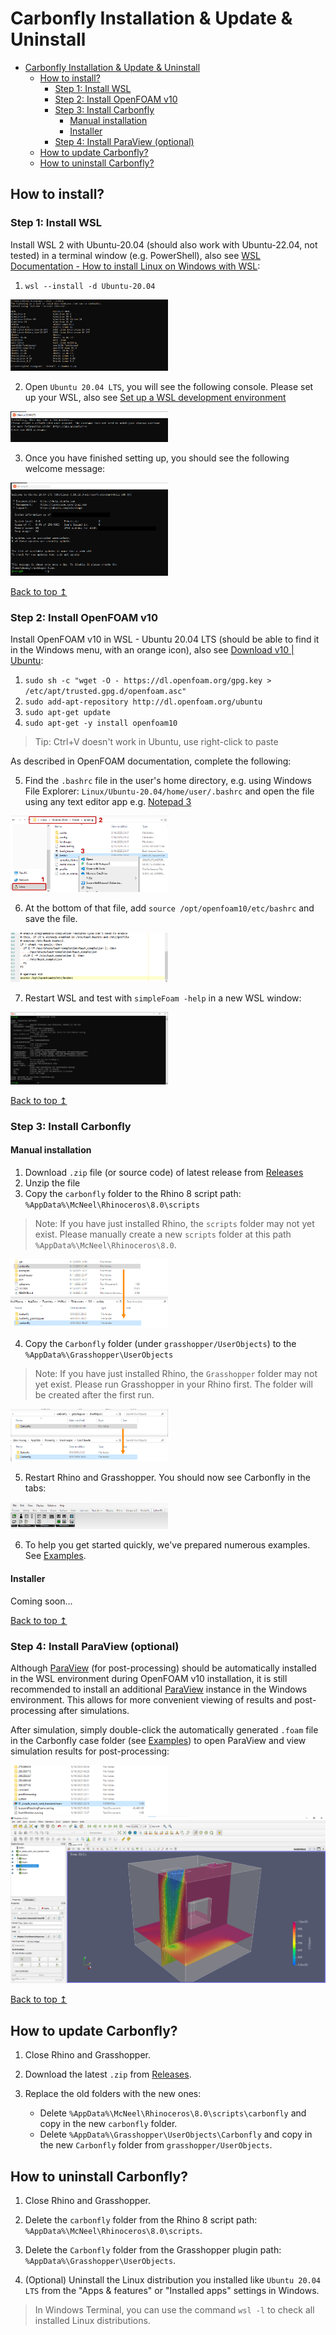 # Carbonfly Installation & Update & Uninstall

<!-- TOC -->
* [Carbonfly Installation & Update & Uninstall](#carbonfly-installation--update--uninstall)
  * [How to install?](#how-to-install)
    * [Step 1: Install WSL](#step-1-install-wsl)
    * [Step 2: Install OpenFOAM v10](#step-2-install-openfoam-v10)
    * [Step 3: Install Carbonfly](#step-3-install-carbonfly)
      * [Manual installation](#manual-installation)
      * [Installer](#installer)
    * [Step 4: Install ParaView (optional)](#step-4-install-paraview-optional)
  * [How to update Carbonfly?](#how-to-update-carbonfly)
  * [How to uninstall Carbonfly?](#how-to-uninstall-carbonfly)
<!-- TOC -->

## How to install?

### Step 1: Install WSL

Install WSL 2 with Ubuntu-20.04 (should also work with Ubuntu-22.04, not tested) in a terminal window (e.g. PowerShell), also see [WSL Documentation - How to install Linux on Windows with WSL](https://learn.microsoft.com/en-us/windows/wsl/install):

1. `wsl --install -d Ubuntu-20.04`

<img src="./pics/install_wsl_01.png" alt="install wsl Ubuntu-20.04" width="50%">

2. Open `Ubuntu 20.04 LTS`, you will see the following console. Please set up your WSL, also see [Set up a WSL development environment](https://learn.microsoft.com/en-us/windows/wsl/setup/environment#set-up-your-linux-username-and-password)

<img src="./pics/install_wsl_02.png" alt="set up wsl Ubuntu-20.04" width="50%">

3. Once you have finished setting up, you should see the following welcome message:

<img src="./pics/install_wsl_03.png" alt="finish wsl Ubuntu-20.04" width="50%">

[Back to top ↥](#carbonfly)

### Step 2: Install OpenFOAM v10

Install OpenFOAM v10 in WSL - Ubuntu 20.04 LTS (should be able to find it in the Windows menu, with an orange icon), also see [Download v10 | Ubuntu](https://openfoam.org/download/10-ubuntu/):

1. `sudo sh -c "wget -O - https://dl.openfoam.org/gpg.key > /etc/apt/trusted.gpg.d/openfoam.asc"`
2. `sudo add-apt-repository http://dl.openfoam.org/ubuntu`
3. `sudo apt-get update`
4. `sudo apt-get -y install openfoam10`

> Tip: Ctrl+V doesn't work in Ubuntu, use right-click to paste

As described in OpenFOAM documentation, complete the following:

5. Find the `.bashrc` file in the user's home directory, e.g. using Windows File Explorer: `Linux/Ubuntu-20.04/home/user/.bashrc` and open the file using any text editor app e.g. [Notepad 3](https://github.com/rizonesoft/Notepad3)

<img src="./pics/install_openfoam_01.png" alt="find .bashrc file" width="50%">

6. At the bottom of that file, add `source /opt/openfoam10/etc/bashrc` and save the file.

<img src="./pics/install_openfoam_02.png" alt="add openfoam in .bashrc file" width="50%">

7. Restart WSL and test with `simpleFoam -help` in a new WSL window:

<img src="./pics/install_openfoam_03.png" alt="add openfoam in .bashrc file" width="50%">

[Back to top ↥](#carbonfly)

### Step 3: Install Carbonfly

#### Manual installation

1. Download `.zip` file (or source code) of latest release from [Releases](https://github.com/RWTH-E3D/carbonfly/releases)
2. Unzip the file
3. Copy the `carbonfly` folder to the Rhino 8 script path: `%AppData%\McNeel\Rhinoceros\8.0\scripts`

> Note: If you have just installed Rhino, the `scripts` folder may not yet exist. Please manually create a new `scripts` folder at this path `%AppData%\McNeel\Rhinoceros\8.0`.

<img src="./pics/manual_installation_copy_rhino_8_script.png" alt="manual installation copy rhino 8 script" width="50%">

4. Copy the `Carbonfly` folder (under `grasshopper/UserObjects`) to the `%AppData%\Grasshopper\UserObjects`

> Note: If you have just installed Rhino, the `Grasshopper` folder may not yet exist. Please run Grasshopper in your Rhino first. The folder will be created after the first run.

<img src="./pics/manual_installation_copy_grasshopper_user_objects.png" alt="manual installation copy grasshopper user objects" width="50%">

5. Restart Rhino and Grasshopper. You should now see Carbonfly in the tabs:

<img src="./pics/carbonfly_in_grasshopper.png" alt="manual installation copy grasshopper user objects" width="50%">

6. To help you get started quickly, we've prepared numerous examples. See [Examples](./examples).

#### Installer

Coming soon...

[Back to top ↥](#carbonfly)

### Step 4: Install ParaView (optional)

Although [ParaView](https://www.paraview.org/) (for post-processing) should be automatically installed in the WSL environment during OpenFOAM v10 installation, it is still recommended to install an additional [ParaView](https://www.paraview.org/) instance in the Windows environment. This allows for more convenient viewing of results and post-processing after simulations.

After simulation, simply double-click the automatically generated `.foam` file in the Carbonfly case folder (see [Examples](./examples)) to open ParaView and view simulation results for post-processing:

<img src="./pics/post_processing_paraview_01.png" alt="open results in paraview" width="50%">

<img src="./pics/post_processing_paraview_02.png" alt="post processing in paraview" width="100%">

[Back to top ↥](#carbonfly)

## How to update Carbonfly?

1. Close Rhino and Grasshopper. 

2. Download the latest `.zip` from [Releases](https://github.com/RWTH-E3D/carbonfly/releases). 

3. Replace the old folders with the new ones:
   - Delete `%AppData%\McNeel\Rhinoceros\8.0\scripts\carbonfly` and copy in the new `carbonfly` folder.
   - Delete `%AppData%\Grasshopper\UserObjects\Carbonfly` and copy in the new `Carbonfly` folder from `grasshopper/UserObjects`.

## How to uninstall Carbonfly?

1. Close Rhino and Grasshopper.

2. Delete the `carbonfly` folder from the Rhino 8 script path: `%AppData%\McNeel\Rhinoceros\8.0\scripts`.

3. Delete the `Carbonfly` folder from the Grasshopper plugin path: `%AppData%\Grasshopper\UserObjects`.

4. (Optional) Uninstall the Linux distribution you installed like `Ubuntu 20.04 LTS` from the "Apps & features" or "Installed apps" settings in Windows.

> In Windows Terminal, you can use the command `wsl -l` to check all installed Linux distributions.

